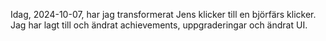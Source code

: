 Idag, 2024-10-07, har jag transformerat Jens klicker till en björfärs klicker.
Jag har lagt till och ändrat achievements, uppgraderingar och ändrat UI.